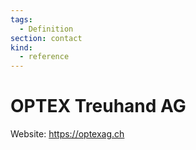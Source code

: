 ```yaml
---
tags:
  - Definition
section: contact
kind:
  - reference
---
```

# OPTEX Treuhand AG 

Website: <https://optexag.ch>